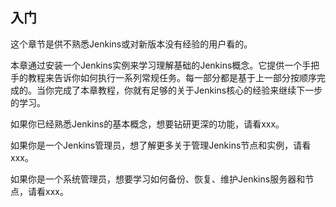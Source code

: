 ## 入门 ##
这个章节是供不熟悉Jenkins或对新版本没有经验的用户看的。

本章通过安装一个Jenkins实例来学习理解基础的Jenkins概念。它提供一个手把手的教程来告诉你如何执行一系列常规任务。每一部分都是基于上一部分按顺序完成的。当你完成了本章教程，你就有足够的关于Jenkins核心的经验来继续下一步的学习。

如果你已经熟悉Jenkins的基本概念，想要钻研更深的功能，请看xxx。

如果你是一个Jenkins管理员，想了解更多关于管理Jenkins节点和实例，请看xxx。

如果你是一个系统管理员，想要学习如何备份、恢复、维护Jenkins服务器和节点，请看xxx。